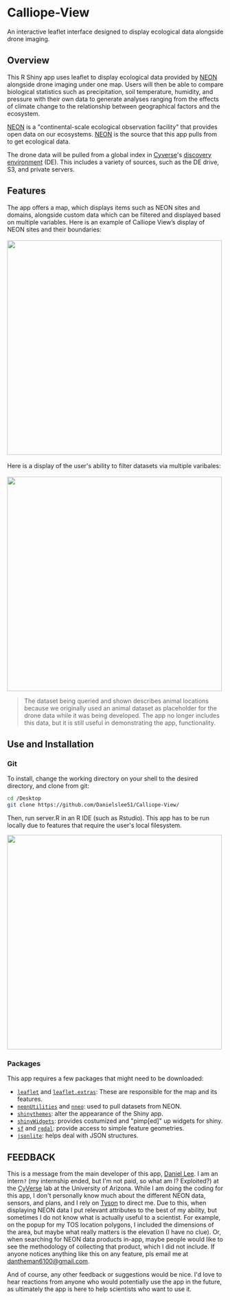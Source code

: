 # Calliope-View
An interactive leaflet interface designed to display ecological data alongside drone imaging.
## Overview
This R Shiny app uses leaflet to display ecological data provided by [NEON](https://www.neonscience.org/) alongside drone imaging under one map. Users will then be able to compare biological statistics such as precipitation, soil temperature, humidity, and pressure with their own data to generate analyses ranging from the effects of climate change to the relationship between geographical factors and the ecosystem.

[NEON](https://www.neonscience.org/) is a "continental-scale ecological observation facility" that provides open data on our ecosystems. [NEON](https://www.neonscience.org/) is the source that this app pulls from to get ecological data.

The drone data will be pulled from a global index in [Cyverse](http://www.cyverse.org/)'s [discovery environment](https://www.cyverse.org/discovery-environment) (DE). This includes a variety of sources, such as the DE drive, S3, and private servers.
## Features
The app offers a map, which displays items such as NEON sites and domains, alongside custom data which can be filtered and displayed based on multiple variables. Here is an example of Calliope View’s display of NEON sites and their boundaries:
<br><br>
<img src="Img/Calliope-View1.gif" height="500"/>
<br><br>
Here is a display of the user's ability to filter datasets via multiple varibales:
<br><br>
<img src="Img/Calliope-View2.gif" height="500"/>
> The dataset being queried and shown describes animal locations because we originally used an animal dataset as placeholder for the drone data while it was being developed. The app no longer includes this data, but it is still useful in demonstrating the app, functionality.
## Use and Installation
### Git
To install, change the working directory on your shell to the desired directory, and clone from git:
``` bash
cd /Desktop
git clone https://github.com/Danielslee51/Calliope-View/
```
Then, run server.R in an R IDE (such as Rstudio). This app has to be run locally due to features that require the user's local filesystem.

<img src="Img/RStudio.png" width="500"/>

### Packages
This app requires a few packages that might need to be downloaded: <br>
* [`leaflet`](https://github.com/rstudio/leaflet) and [`leaflet.extras`](https://github.com/bhaskarvk/leaflet.extras): These are responsible for the map and its features.
* [`neonUtilities`](https://github.com/NEONScience/NEON-utilities/tree/master/neonUtilities) and [`nneo`](https://github.com/ropensci/nneo): used to pull datasets from NEON.
* [`shinythemes`](https://github.com/rstudio/shinythemes): alter the appearance of the Shiny app. 
* [`shinyWidgets`](https://github.com/dreamRs/shinyWidgets): provides costumized and "pimp[ed]" up widgets for shiny.
* [`sf`](https://github.com/r-spatial/sf) and [`rgdal`](https://github.com/cran/rgdal): provide access to simple feature geometries.
* [`jsonlite`](https://github.com/cran/jsonlite): helps deal with JSON structures.
## FEEDBACK
This is a message from the main developer of this app, [Daniel Lee](https://github.com/Danielslee51). I am an intern`?` (my internship ended, but I'm not paid, so what am I? Exploited?) at the [CyVerse](http://www.cyverse.org/) lab at the University of Arizona. While I am doing the coding for this app, I don't personally know much about the different NEON data, sensors, and plans, and I rely on [Tyson](https://github.com/tyson-swetnam) to direct me. Due to this, when displaying NEON data I put relevant attributes to the best of my ability, but sometimes I do not know what is actually useful to a scientist. For example, on the popup for my TOS location polygons, I included the dimensions of the area, but maybe what really matters is the elevation (I have no clue). Or, when searching for NEON data products in-app, maybe people would like to see the methodology of collecting that product, which I did not include. If anyone notices anything like this on any feature, pls email me at dantheman6100@gmail.com.

And of course, any other feedback or suggestions would be nice. I'd love to hear reactions from anyone who would potentially use the app in the future, as ultimately the app is here to help scientists who want to use it.
